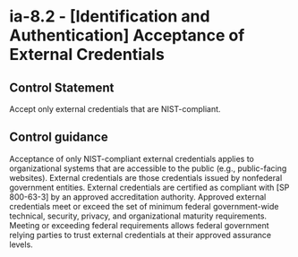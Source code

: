 # ia-8.2 - \[Identification and Authentication\] Acceptance of External Credentials

## Control Statement

Accept only external credentials that are NIST-compliant.

## Control guidance

Acceptance of only NIST-compliant external credentials applies to organizational systems that are accessible to the public (e.g., public-facing websites). External credentials are those credentials issued by nonfederal government entities. External credentials are certified as compliant with [SP 800-63-3] by an approved accreditation authority. Approved external credentials meet or exceed the set of minimum federal government-wide technical, security, privacy, and organizational maturity requirements. Meeting or exceeding federal requirements allows federal government relying parties to trust external credentials at their approved assurance levels.
